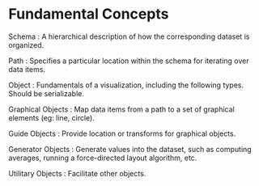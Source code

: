 Fundamental Concepts
====

Schema
: A hierarchical description of how the corresponding dataset is organized.

Path
: Specifies a particular location within the schema for iterating over data items.

Object
: Fundamentals of a visualization, including the following types. Should be serializable.

Graphical Objects
: Map data items from a path to a set of graphical elements (eg: line, circle).

Guide Objects
: Provide location or transforms for graphical objects.

Generator Objects
: Generate values into the dataset, such as computing averages,
  running a force-directed layout algorithm, etc.

Utilitary Objects
: Facilitate other objects.
